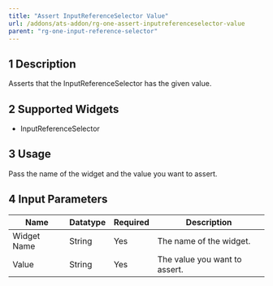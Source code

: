 ```yaml
---
title: "Assert InputReferenceSelector Value"
url: /addons/ats-addon/rg-one-assert-inputreferenceselector-value
parent: "rg-one-input-reference-selector"
---
```


## 1 Description

Asserts that the InputReferenceSelector has the given value.

## 2 Supported Widgets

* InputReferenceSelector

## 3 Usage

Pass the name of the widget and the value you want to assert.

## 4 Input Parameters

Name | Datatype | Required | Description
---- | -------- | ------- |---------------
Widget Name | String | Yes | The name of the widget.
Value | String | Yes | The value you want to assert.
